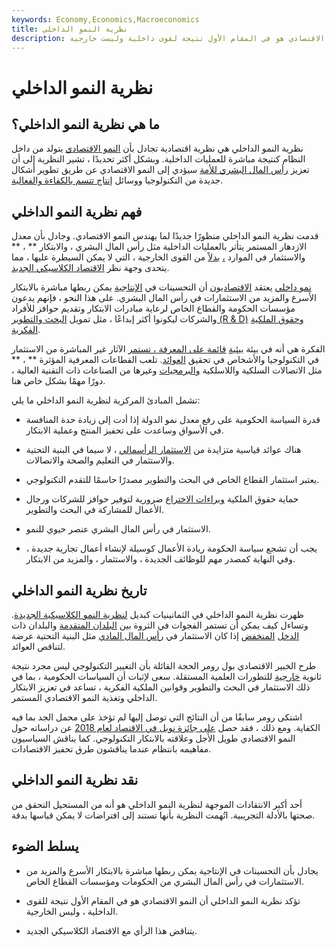 ```yaml
---
keywords: Economy,Economics,Macroeconomics
title: نظرية النمو الداخلي
description: تؤكد نظرية النمو الداخلي أن النمو الاقتصادي هو في المقام الأول نتيجة لقوى داخلية وليست خارجية.
---
```


# نظرية النمو الداخلي
## ما هي نظرية النمو الداخلي؟

نظرية النمو الداخلي هي نظرية اقتصادية تجادل بأن [النمو الاقتصادي](/economicgrowth) يتولد من داخل النظام كنتيجة مباشرة للعمليات الداخلية. وبشكل أكثر تحديدًا ، تشير النظرية إلى أن تعزيز [رأس المال البشري للأمة](/humancapital) سيؤدي إلى النمو الاقتصادي عن طريق تطوير أشكال جديدة من التكنولوجيا ووسائل [إنتاج تتسم بالكفاءة والفعالية](/manufacturing-production).

## فهم نظرية النمو الداخلي

قدمت نظرية النمو الداخلي منظورًا جديدًا لما يهندس النمو الاقتصادي. وجادل بأن معدل الازدهار المستمر يتأثر بالعمليات الداخلية مثل رأس المال البشري ، والابتكار ** ، ** والاستثمار في الموارد [،](/capital) [بدلاً](/capital) من القوى الخارجية ، التي لا يمكن السيطرة عليها ، مما يتحدى وجهة نظر [الاقتصاد الكلاسيكي الجديد](/neoclassical).

[نمو داخلي](/endogenous-growth) يعتقد [الاقتصاديون](/economist) أن التحسينات في [الإنتاجية](/productivity) يمكن ربطها مباشرة بالابتكار الأسرع والمزيد من الاستثمارات في رأس المال البشري. على هذا النحو ، فإنهم يدعون مؤسسات الحكومة والقطاع الخاص لرعاية مبادرات الابتكار وتقديم حوافز للأفراد والشركات ليكونوا أكثر إبداعًا ، مثل تمويل [البحث والتطوير (R & D)](/randd) [وحقوق الملكية الفكرية](/intellectualproperty).

الفكرة هي أنه في بيئة [بيئية](/knowledge-economy) [قائمة على المعرفة ، تستمر](/knowledge-economy) الآثار غير المباشرة من الاستثمار في التكنولوجيا والأشخاص في تحقيق [العوائد](/returnofcapital). تلعب القطاعات المعرفية المؤثرة ** ، ** مثل الاتصالات السلكية واللاسلكية [والبرمجيات](/software-as-a-service-saas) وغيرها من الصناعات ذات التقنية العالية ، دورًا مهمًا بشكل خاص هنا.

تشمل المبادئ المركزية لنظرية النمو الداخلي ما يلي:

- قدرة السياسة الحكومية على رفع معدل نمو الدولة إذا أدت إلى زيادة حدة المنافسة في الأسواق وساعدت على تحفيز المنتج وعملية الابتكار.

- هناك عوائد قياسية متزايدة من [الاستثمار الرأسمالي](/capital-investment) ، لا سيما في البنية التحتية والاستثمار في التعليم والصحة والاتصالات.

- يعتبر استثمار القطاع الخاص في البحث والتطوير مصدرًا حاسمًا للتقدم التكنولوجي.

- حماية حقوق الملكية [وبراءات الاختراع](/patent) ضرورية لتوفير حوافز للشركات ورجال الأعمال للمشاركة في البحث والتطوير.

- الاستثمار في رأس المال البشري عنصر حيوي للنمو.

- يجب أن تشجع سياسة الحكومة ريادة الأعمال كوسيلة لإنشاء أعمال تجارية جديدة ، وفي النهاية كمصدر مهم للوظائف الجديدة ، والاستثمار ، والمزيد من الابتكار.

## تاريخ نظرية النمو الداخلي

ظهرت نظرية النمو الداخلي في الثمانينيات كبديل [لنظرية النمو الكلاسيكية الجديدة](/neoclassical-growth-theory). وتساءل كيف يمكن أن تستمر الفجوات في الثروة بين [البلدان المتقدمة](/developed-economy) والبلدان ذات [الدخل](/ldc) [المنخفض](/ldc) إذا كان الاستثمار في [رأس المال المادي](/physical-capital) مثل البنية التحتية عرضة لتناقص العوائد.

طرح الخبير الاقتصادي بول رومر الحجة القائلة بأن التغيير التكنولوجي ليس مجرد نتيجة ثانوية [خارجية](/exogenous-growth) للتطورات العلمية المستقلة. سعى لإثبات أن السياسات الحكومية ، بما في ذلك الاستثمار في البحث والتطوير وقوانين الملكية الفكرية ، تساعد في تعزيز الابتكار الداخلي وتغذية النمو الاقتصادي المستمر.

اشتكى رومر سابقًا من أن النتائج التي توصل إليها لم تؤخذ على محمل الجد بما فيه الكفاية. ومع ذلك ، فقد حصل [على جائزة نوبل في الاقتصاد لعام 2018](/nobel-memorial-prize-in-economic-sciences) عن دراساته حول النمو الاقتصادي طويل الأجل وعلاقته بالابتكار التكنولوجي. كما يناقش السياسيون مفاهيمه بانتظام عندما يناقشون طرق تحفيز الاقتصادات.

## نقد نظرية النمو الداخلي

أحد أكبر الانتقادات الموجهة لنظرية النمو الداخلي هو أنه من المستحيل التحقق من صحتها بالأدلة التجريبية. اتُهمت النظرية بأنها تستند إلى افتراضات لا يمكن قياسها بدقة.

## يسلط الضوء

- يجادل بأن التحسينات في الإنتاجية يمكن ربطها مباشرة بالابتكار الأسرع والمزيد من الاستثمارات في رأس المال البشري من الحكومات ومؤسسات القطاع الخاص.

- تؤكد نظرية النمو الداخلي أن النمو الاقتصادي هو في المقام الأول نتيجة للقوى الداخلية ، وليس الخارجية.

- يتناقض هذا الرأي مع الاقتصاد الكلاسيكي الجديد.

